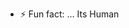 - ⚡ Fun fact: ... Its Human

<!---
JunyaTate/JunyaTate is a ✨ special ✨ repository because its `README.md` (this file) appears on your GitHub profile.
You can click the Preview link to take a look at your changes.
--->
